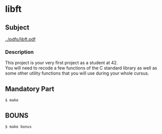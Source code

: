 # libft
  
## Subject
  
[../pdfs/libft.pdf](https://github.com/LEEBONGHAK/42_seoul_42cursus/blob/main/pdfs/libft.pdf)
  
### Description
  
This project is your very first project as a student at 42.  
You will need to recode a few functions of the C standard library as well as some other utility functions that you will use during your whole cursus.  
  
## Mandatory Part
  
```
$ make
```
  
## BOUNS
  
```
$ make bonus
```
  